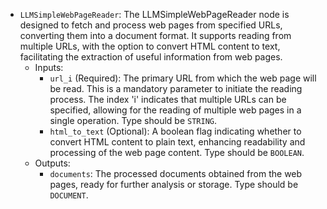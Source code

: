 - `LLMSimpleWebPageReader`: The LLMSimpleWebPageReader node is designed to fetch and process web pages from specified URLs, converting them into a document format. It supports reading from multiple URLs, with the option to convert HTML content to text, facilitating the extraction of useful information from web pages.
    - Inputs:
        - `url_i` (Required): The primary URL from which the web page will be read. This is a mandatory parameter to initiate the reading process. The index 'i' indicates that multiple URLs can be specified, allowing for the reading of multiple web pages in a single operation. Type should be `STRING`.
        - `html_to_text` (Optional): A boolean flag indicating whether to convert HTML content to plain text, enhancing readability and processing of the web page content. Type should be `BOOLEAN`.
    - Outputs:
        - `documents`: The processed documents obtained from the web pages, ready for further analysis or storage. Type should be `DOCUMENT`.
